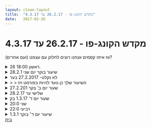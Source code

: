 ```yaml
---
layout: clean-layout
title:  "מקדש הקונג-פו - 26.2.17 עד 4.3.17"
date:   2017-02-26
---
```

# מקדש הקונג-פו - 26.2.17 עד 4.3.17 
אז איזה קסמים אנחנו רוצים לחלוק עם עצמנו (ועם אחרים)?

<details>
                    <summary>ראשון 18:00 26.</summary>
                    <br> השיעור התחיל בכניסה לשער עגול וקשתי, שקורתו עטופה בסליל לבן. <br> סמל של השיעור התווסף. הסמל עלה מההרגשה ונפגש עם הד, מסגרתו עיגול ובתוכו גלים שחוצים את הגבולות.<br> מתוך זה נאספו ועלו הנחיות שכללו חיפוש אחר התנועה הזורמת, תנועה נעימה התבוננות על הנשימה והנאה ממנה. חיפוש אחר הפורמות הזורמות - עבודה שנהניתי מאוד ולמדתי להכיר עוד רובד.<br> השיעור היה זורם נעים ונשימתי.<br> התווסף לשיעור טיול בזכרון של מקום<br> השיעור הסתיים עם יציאה דרך השער. היציאה הרגישה כמו פרידה.
                  </details><details>
                    <summary>שיעור בוקר יום שני 28.2.1</summary>
                    זמן מקדים 11 דקות איכות טובה, מדיטציה. משתתפים: אינגריד, בן, יואב<br> <br> אתמול עברתי על ההוראות ברפרוף. ברמזור בדרך אני קורא אותן. הן בהירות, חדות, לא דומות לתמונה שהיתה לי בראש. אני לא אגיע בזמן לנקודת המפגש החדשה. מחליט להרפות, עם זאת ממשיך את משחק ההגעה בזמן, ממשיך לשחק אותו מתוך הנאה. <br> <br> ‏תרגול המשכי של תרגיל ברמות הבריאות. ניסיון ‏לחוות רמות בריאות שונות מדרגה אחת עד דרגה שלוש בהמשך מדרגה ארבע עד דרגה שש. תרגול של פורמת חמש החיות כחלק מהעמקה בשדרוג של הבריאות שלי.<br> <br> ‏תרגול של ‏ ‏ ‏תנועה מיטיבה. ‏תרגול של שיפור הגמישות מתוך קשב לגוף. עבודה עם הידיים, עמידות על ארבע, נותן לעצמי מילות קוד והפעלה שונות למגוון עבודות. נסיון לעמידת ידיים, אני משחק ומוצא את עצמי למעלה, נופל קדימה מתוך התבוננות, ועניין. <br> <br> שיחה עם אינגריד שמגיעה מעצמה, שיחה על ההגעה בבוקר, אני משתף בזיהוי אי הבהירות, שנוצרה אצלי.&nbsp;&nbsp;גם היא התקשתה עם זאת באופן שונה מעט. המהות של העיכוב, הפרדה בין זמן ״שלי״ לזמן של השיעור. <br> <br> בן מצטרף, שואל על שעות ההגעה. שיחה על אמנות הניסוח ושימוש במילים. רמות שונות של משמעות. <br> <br> תרגול של הגברת הצלילות והקשב ביחד, בהמשך תרגול של פורמת חמש החיות. אני נהנה מהפורמה, מרגיש איך התנועה מעצימה את הצלילות והצלילות מעצימה את התנועה. חיבור טוב. <br> <br> שדרוג אמנות הלחימה תוך כדי קרב, תרגול של חשיבה בסדרות של מהלומות ולא מכה בודדת. תנועה והתחמקות מבעיטה, עבודה נעימה על מרחק, תנועה. <br> היזכרות בתרגילי נשימה בתוספת תנועה עם הידיים, מקסים, לחזור לתרגל ולהטמיע.&nbsp;&nbsp;<br> סיום שיעור 08:50<br> בהמשך היום השיעור המשיך לי מעצמו. חוויתי איזו תחושה של האלסטיות של הזמן. קשור ישירות לצלילות של השיעור.
                  </details><details>
                    <summary>לא נקלט- 27.2.2017 בער</summary>
                    השיעור הרגיש לי שלא נקלט בתוכי. הרגשתי ברובו מחוצה לו. ובחלק של אמנות הלחימה, היה שיח קטן על הרצון שלי ללמוד, וראיתי שהוא קיים, במידה זעירה, או עצומה, זה לא יחסי אלא אישי הרי. בכל אופן אני רואה שפשוט בא לי ללמוד את אמנות הלחימה בצורה מאוד עדינה וקשובה ואיטית, אולי.<br> נודע לי שהייתה תקלה עם השיעור שלי, והוא לא היה אמור להיות בפורמט הזה, כלומר בהנחיית אסא ובהשתתפות מיכל, אסא, אילי ורפאל. מה שקרה זה שאסא פשוט אסף אותי כשהוא קיבל הנחיה לכך כנראה.<br>
                  </details><details>
                    <summary>> > השיעור שלך כן נועד להיות בפורמט הז</summary>
                    ואכן היתה תקלה מצידי בתקשורת, שלא מסרתי לאסא את שמך.<br> בכל זאת הוא הבין.<br> ואז תקשר איתי ואז הדברים הובהרו.<br> מה שכן, בגלל התקלה בתקשורת מצידי, אסא לא הספיק להתכונן.<br> מרגיש לי שכל זה קרה לא סתם.<br> והתבוננות נהדרת מצידך <img src="http://www.timg.co.il/tapuzForum/images/Emo45.gif" alt="|כן|"><br><br><table width='70%' cellpadding='0' cellspacing='0' bgcolor='#C6C7C6'><tr><td height='1'></td></tr></table><br><b>מדברים על מדיטציה:</b> <a href="http://forums.tapuz.co.il/meditation" target="_blank">http://forums.tapuz.co.il/meditation</a><br/><br/>לומדים את אמנות המדיטציה: <a href="http://www.ThePracticalMeditation.com" target="_blank" rel=nofollow>www.ThePracticalMeditation.com</a><br/>לומדים את אמנות היכולת: <a href="http://www.MagicalChanging.com" target="_blank" rel=nofollow>www.MagicalChanging.com</a>
                  </details><details>
                    <summary>שעור יום ב' בקר 27.2.201</summary>
                    יום קודם קיבלתי הנחיות אלה מבן:<br> <br> אינגריד ויואב היקרים,<br>  <br> ברצוני לנסות לתאם אתכם לשיעור הקונג-פו שלכם מחר בבוקר:<br>  <br> 1. התחלה ב-07:00 במקום כרגיל.<br>  <br> 2. נקודת המפגש בגן אריסון במקום כרגיל.<br>  <br> 3. הגעה של כל אחד מכם לנקודת המפגש לפני 06:46 (לדוגמה, ב-6:42), תוך נסיון להמשיך את ההשתלמות הראשונית במקדש המקדים.<br>  <br> 4. ב-7:00 בדיוק השיעור הרשמי של שניכם מתחיל, כל אחד לעצמו, בחזרות אישיות על דברים מתוך השיעור הקודם (מיום רביעי).<br>  <br> 5. בשלב כלשהו, לבחירתכם, מבלי לתאם זאת מראש, אתם מפסיקים מכך ועוברים לשוחח ביניכם שיחה לימודית מועילה ומהנה כלשהי, עד להודעה חדשה...<br> <br> הנוסח מעט בלבל אותי. קראתי אותו 3 פעמים ובסופו של דבר הבנתי שעלי להגיע לפני 6:45 לנקודת המפגש (הרגילה, בשאול המלך פינת לאונרדו דה וינצ&#39;י) ולהגיע עד שעה 7:00 לגן אריסון. היו לי תהיות, כיוון שדרוש מעט יותר מ-10 ד&#39; כדי להגיע מנקודה אחת לשנייה, בהליכה מהירה.<br> כך עשיתי, ובשעה 6:57 הגעתי לגן אריסון.<br> <br> מבלי להחליף מילה אחת עם יואב, שכבר היה בגן אריסון וישב בעיניים עצומות, התחלתי בעבודה שהיוותה מבחינתי המשך לשיעור הקודם (יום ד&#39; 22.2.). שמתי לב לתחושות בגוף ולחושים במגע עם העולם החיצוני (אור, קולות, חוש המגע) ונהניתי מאוד. התמקדתי הרבה על מפרקי הגפיים התחתונות - בעיר ברכיים, מעט גם קרסוליים ומפרקי ירך.<br> עמידה על רגל אחת, בעיטות, הגמשת גוף.<br> לאחר כחצי שעה התחלתי להתמקד על תשומת הלב שלי: שמתי לב שהמחשבות שלי עוברות מנושא לנושא. התחלתי לאסוף אותן להיות יותר ממוקדת, בהצלחה חלקית אך יפה.<br> עברתי לנושא סולם דרגות הבריאות. הפעם ראיתי שאני מזמן כבר לא מגיעה לרמה מס&#39; 1 (של פעם) ושגם כשאני חולה בשפעת, לאחרונה, אני לפחות ברמה מס&#39; 2, לרגעים אפילו מס&#39; 3. זה אומר שכיום אני יותר מתנהלת ברמה בינונית מס&#39; 4. זה הפתיע אותי והיה נעים.<br> <br> בשעה 7:45 פניתי ליואב והזמנתי אותו לעבור לשיתופים על העבודה שלנו. היה מרתק, מאוד נהניתי.<br> סיפרתי ליואב שתוך כדי הליכה לגן אריסון כבר הבנתי שלא הבנתי נכון את ההנחיות וניתחתי את מהלך החשיבה שלי בדיעבבד. גיליתי שיש בי קונפליקט לגבי &quot;זמן בקר לפני שנאי מתחילה את היום&quot;, שאני חווה אותו כ&quot;זמן שלי&quot; שהוא מקודש לי. ההנחיות של בן היו מחייבות אותי לצאת מוקדם יותר ומשהו בי התנגד לכך ויצר ערפל תודעתי. כמו ילד קטן שמנסים לקחת לו חפץ והוא צועק &quot;זה שלי&quot;. גם נוכחתי לראות שאני עדיין לא חווה את הזמן לפני השיעור כ&quot;זמן שלי&quot; כיוון שאני לא ב&quot;זירה שלי&quot; אלא במקום ציבורי, פחות נוח, יותר רועש, וכו&#39;. היה מעניין להשוות עם החווייה של יואב, למדתי מזה&nbsp;&nbsp;משהו.<br> <br> בסביבות השעה 8:00 הגיע בן.<br> הוא בירר כיצד התמודדנו עם ההנחיות שהוא שלח לנו. ראיתי את חשביתו הצלולה יותר (משלי) של יואב. הצלחתי לראות את זה ברוגע, מבלי להרגיש החמצה (לגבי ההצלחה החלקית יותר שלי).<br> סיפרתי לבן מה אני הבנתי. דיברנו על כך וקיבלתי עוד יותר בהירות לגבי הטעות שלי בקריאה.<br> <br> לאחר מכן בן הנחה אותנו לרגל בעיטות )אני מנסה לבעוט ביואב), ולאחר מכן תרגלנו קרב- 1) תחילה רק אני מנסה לתקוף, 2) שנינו מנסים.<br> לראשונה הצלחתי להישיר מבט אל היריב גם בזמן שאני &quot;חוטפת&quot; מכות, לאחר שבן הנחה אותי כיצד לעשות זאת. עד לא מזמן לא הייתי מסוגל. כעת אני מצליחה ויצאתי ממש מאושרת מהשיעור! <br>
                  </details><details>
                    <summary>28.2.17 שלישי ער</summary>
                    שיעור לא כל כך מהנה. <br> הגעתי מוקדם (20:30) אבל אכלתי יותר מהרגיל לפני השיעור והייתי עייף וחסר חשק/אנרגיה לאורך השיעור, למעט רגע אחד או שנייים. <br> <br> המשך עבודה על קו האנרגיה משבוע שעבר: לשמור על יציבות או עלייה. <br> <br> בתחילת השיעור שלי עבדתי בעיקר על התבוננות ותשומת לב למה שקורה סביבי ובתוכי. <br> <br> אספתי את אורי וחגי והעברתי לכולנו עבודות. בעיקר עבודה עצמאית על נושאים מסוימים: חימום על ידי תנועה, בעיטות, חבטות, הקשבה לגוף, שמחה, אהבה. <br> <br> סיימתי את השיעור הרשמי ב21:45. <br><br><br><table width='70%' cellpadding='0' cellspacing='0' bgcolor='#C6C7C6'><tr><td height='1'></td></tr></table><br><img border=0 src=../tapuzforum/images/Emo42.gif><br><br><b>יש בי אהבה והיא תנצח.</b><br><br><br><a rel=nofollow href=http://blog.tapuz.co.il/pathoftheone target=_blank style=color:black>http://blog.tapuz.co.il/pathoftheone</a>            <br><br>
                  </details><details>
                    <summary>שעור יום ד' 1.3.17 בק</summary>
                    הגעתי לנק&#39; המפגש מעט לפני השעה 6:40. היה נעים להגיע בניוחות. היו שם יואב&nbsp;&nbsp;ודרור.<br> בהמשך הגיעו תרצה ודורית, לאחר מכן רמי. שמחתי שאנחנו ב&quot;הרכב מלא&quot; הפעם.<br> בשעה 6:50 יואב החל להעביר לנו את השיעור. <br> קיבלנו הנחיה להישכר לשיעור האחרון שלנו ולהמשיך את התרגול ברוחו. שימתי לב לגוף בדרך לגן אריסון והיה נעים. שמתי לב שהפעם הרגשתי די טוב, נינוחה ורגועה.<br> הלכנו בשקט לגן אריסון.<br> לאחר כמה דקות של תרגול שבו הונחינו להמשיך בתרגיל דירוגי הבריאות, יואב הודיע לי שעלי להמשיך את השיעור שלי, של תרצה, דורית ורמי וסימן לי שהוא עובר למקום אחר יחד עם יואב. <br> לרגע ניסיתי לראות מה נכון לי לתרגל והתשובה החד משמעית הייהת: גמישות הגוף. הונחינו כולנו להגמיש את גופינו, כל אחד לפי מה שמרגיש לו נכון. לאחר זמן מה ציינתי שכדאי להשקיע את כל תשומת הלב לשהגמשת הגוף ולקחת בחשבון שזה עוד יכול להמשיך להיות ההנחיה לזמן רב או לרוב השיעור. הרגשתי טוב עם זה. היה מצויין להקדיש כל כך הרבה זמן להגמשת הגוף.<br> לאחר כ-15 ד&#39; או יותר עברנו לתרגל שידרוג העמידה וההליכה, כשהדגש על אופן הנחת כפות הרגליים על הקרקע. בעמידה על שתי רגליים או על רגל אחת, בעמידה או בהליכה. היה מויין. עבדתי בדגש על יציבות נינוחה בעמידה על רגל אחת. נהניתי להרגיש כמה השתדרגתי בעמידה שלי על רגל אחת.<br> לאחר כ-10 ד&#39; התבקשנו לעמוד במעגל ולהגיש את רגל ימין למי שעומד מימינינו ולהחזיק את הרגל שלמי שעומד משמאלנו בצורה כזאת שנוכל להחזיק במצב זה משך זמן רב. היו 2, 3 מקרים שמישהו איבד מעט שיווי משקל - במדרה אחד החזקתי את רגלו (של רמי) ושמתי לי למטרה שלא לתת לזה להשפיע עלי, או כמה שפחות. הצלחתי לשמור על יציבות ולא להעביר את זה לדורית שעמדה משמאלי. <br> אחת המטרות שלי הייתה לתרגל צמצום השפעה בלתי מוזמנת מגורם חיצונית, מעין להישאר צמודה למטרתי, במקרה זה לעמד יציבה על רגל אחת. הצלחתי לא רע בכלל והייתי ממש מרוצה מעצמי.<br> חזרנו על סבב נוסף של תרגיל זה כשהפעם נוספה הנחיה להסתכל לאחרים בעיניים ולהרגיש כיצד זה משפיע עלניו. היה מעניין. שמתי לב לתגובות האוטומטיות שמתעוררות בי כשאני לא פוגשת מבט של מישהו אחר - נטיה לפרש זאת אוטומטית כחוסר עניין או חוסר רצון ליצור איתי קשר, משהו שתבוע בי מילדות. הצלחתי לראות את זה מבלי לתת לזה להשפיע עלי. <br> לאחר מכן קיבלנו הנחיה לאחל לכל אחד מהפרטנרים בשיעור משהו שייטיב איתו או איתה. השתדלתי במאת למצוא משהו שייטיב עם מי שפניתי אליו/אליה. חלק התייחסו מעט בצחוק להנחיה הזאת, כאילו זה מעט מביך אותם. מטרתי הייתה להיות מספיק בקשב כדי לחוש מה בוודאי יעשה טוב למי שאני פונה אליה. <br> לסיום קיבלנו הנחיה לחייך חיוך רחב מאוזן לאוזן ולאחל לאחרים דברים נעימים במלוא הכוונה. זה עורר בי צחוקים כי זה הרגיש לי מעט מוזר - חיוך יזום ומוגזם, אבל זה היה נעים בסופו של דבר. <br> בזה הסתיים השיעור שלנו.<br> יצאתי מהשיעור בתחושה שהשתדרגתי ממש יפה ביכולת לבחור את החוויה שלי ולווסת את מידת ההשפעה של אחרים עלי. יצאתי מהשיעור עם תחושה של עוצמה, שלווה ומצב רוח טוב.
                  </details><details>
                    <summary>שני 20:0</summary>
                    שיעור ערב נהדר ממש.<br> <br> עקבות לעצמי - <br> <br> * לקלוט את הקטע של זה, להכיל את זה, ולסגור עניין. עלה רמה. מקום חדש באמנות הלחימה :) <br> * אמנות הריפוי והבריאות - הכוונה להעמיק, לתת אישור לתהליך להתרחש.<br> * אמנות ההגשמה - ההווה חזק מן העבר, והעתיד פתוח. <br> * החיבור אל רגעים עוצמתיים מהעבר - מקור של כוח, התבוננות ולמידה<br> * לשבת עם הפנים אל המתאמנים, להקשיב להנחיות הקול הפנימי בזמן אמת כשהן עולות. להיענות.<br> * אמנות ההגשמה -&gt; השיעור<br> * להסכים להיות שלא במיטבי. להסכים לפאדיחה.<br> * בזמן התקשורת עם ישי - ניתן להיות יותר יציב והחלטי במצבים של אי בהירות. נותן ביטחון ומאפשר לדברים לקרות באופן חלק יותר. <br> <br> תודה!!
                  </details><details>
                    <summary>רביעי 22:0</summary>
                    שיעור בגן דבורה בארון<br> <br> חקירת הנשימה, הרפייה של השרירים המשתתפים בתהליך סביבה, חקירת האנרגיה של הגוף<br> יחד. חקירה משולשת של 3 אלה.<br> <br> תהליך ההרס, תהליך הבריאה, תהליך העיכול, תהליך הצמיחה. תשומת לב לארבעת הרבדים הללו. <br> <br> *קבלת הנחיות מהנזיר הלבן<br> *החזקה של קוביית הקונג פו והתקדמות כל פעם ברובד אחר שלה<br> *קבלת הנחיות מאני של עתיד מופלא<br> *קבלת הנחיות מספר הקונג פו שלי<br> *קבלת הנחיות מסמלים אותם אני מצייר באופן חופשי<br> <br> התבוננות בכלב משחק, מעין התמזגות עם האנרגיה שלו וחיקוי שלה, פתאום הדם גועש ואנרגיה מופלאה ממלאת אותי. נזכר בסרט שבו ראיתי משהו כזה ואיך כבר אז חשתי במשהו מיוחד מאוד מעבודה זו. <br> <br> תנק יו!!!<br> <br>
                  </details><details>
                    <summary>שיעור יום ד׳ בוקר 1.3.1</summary>
                    זמן מקדים עשר דקות איכות טובה<br> תרגול של הנחיה אישית לדרור ובו בעת למידה שלי בכמה פורמטים:<br> התבוננות<br> שיחה<br> הקשבה<br> יצירת תרגולים לשיפור רמת המוגנות ( גם שלי, אך לא במסגרת התרגול)<br>
                  </details><a href="javascript:history.back()">בית</a>